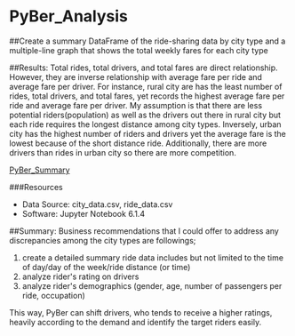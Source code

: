 # PyBer_Analysis

##Create a summary DataFrame of the ride-sharing data by city type and a multiple-line graph that shows the total weekly fares for each city type

##Results:
Total rides, total drivers, and total fares are direct relationship. However, they are inverse relationship with average fare per ride and average fare per driver. For instance, rural city are has the least number of rides, total drivers, and total fares, yet records the highest average fare per ride and average fare per driver. My assumption is that there are less potential riders(population) as well as the drivers out there in rural city but each ride requires the longest distance among city types. Inversely, urban city has the highest number of riders and drivers yet the average fare is the lowest because of the short distance ride. Additionally, there are more drivers than rides in urban city so there are more competition.

[PyBer_Summary](https://github.com/Yunaka1269/PyBer_Analysis/blob/main/analysis/PyBer_Summary.PNG)

###Resources
  - Data Source: city_data.csv, ride_data.csv
  - Software: Jupyter Notebook 6.1.4
  
##Summary:
Business recommendations that I could offer to address any discrepancies among the city types are followings;

1. create a detailed summary ride data includes but not limited to the time of day/day of the week/ride distance (or time) 
2. analyze rider's rating on drivers
3. analyze rider's demographics (gender, age, number of passengers per ride, occupation) 

This way, PyBer can shift drivers, who tends to receive a higher ratings, heavily according to the demand and identify the target riders easily. 
